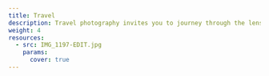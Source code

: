 ```yaml
---
title: Travel
description: Travel photography invites you to journey through the lens, exploring the wonders of the world one frame at a time. This category captures the essence of adventure — from breathtaking landscapes and iconic landmarks to the unique cultures and everyday moments that make each destination unforgettable.
weight: 4
resources:
  - src: IMG_1197-EDIT.jpg
    params:
      cover: true
---
```

